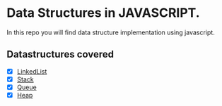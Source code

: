 # Data Structures in JAVASCRIPT.

In this repo you will find data structure implementation using javascript.

## Datastructures covered

- [x] [LinkedList](LinkedList.js)
- [x] [Stack](Stack.js)
- [x] [Queue](Queue.js)
- [X] [Heap](Heap.js)
